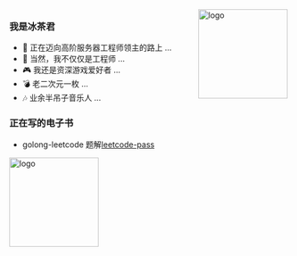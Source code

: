 <img src="https://github-readme-stats.vercel.app/api?username=IceTeaz&show_icons=true" alt="logo" height="160" align="right" style="margin: 5px; margin-bottom: 20px;" />

### 我是冰茶君

- 🌱 正在迈向高阶服务器工程师领主的路上 ...
- 🤔 当然，我不仅仅是工程师 ... 
- 🎮 我还是资深游戏爱好者 ...
- 💣 老二次元一枚 ...
- 🎶 业余半吊子音乐人 ...

### 正在写的电子书
- golong-leetcode 题解[leetcode-pass](https://icetea.gitbook.io/leetcode-pass/)

<img src="https://github-profile-trophy.vercel.app/?username=polaris1119&theme=flat&column=7" alt="logo" height="160" align="center" style="margin: auto; margin-bottom: 20px;" />
